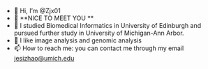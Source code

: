 - 👋 Hi, I’m @Zjx01
- 👀 **NICE TO MEET YOU ** 
- 🌱 I studied Biomedical Informatics in University of Edinburgh  and pursued further study in University of Michigan-Ann Arbor.
- 💞️ I like image analysis and genomic analysis 
- 📫 How to reach me: you can contact me through my email jesizhao@umich.edu



<!---
Zjx01/Zjx01 is a ✨ special ✨ repository because its `README.md` (this file) appears on your GitHub profile.
You can click the Preview link to take a look at your changes.
--->
